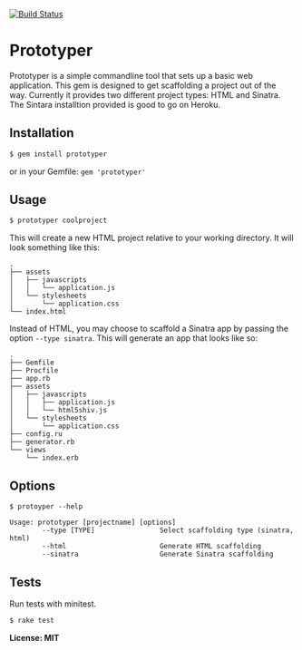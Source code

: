 [![Build Status](https://secure.travis-ci.org/jgv/prototyper.png)](http://travis-ci.org/jgv/prototyper)
# Prototyper

Prototyper is a simple commandline tool that sets up a basic web application. This gem is designed to get scaffolding a project out of the way. Currently it provides two different project types: HTML and Sinatra. The Sintara installtion provided is good to go on Heroku.

## Installation

``` bash
$ gem install prototyper
```
or in your Gemfile: `gem 'prototyper'`

## Usage

``` bash
$ prototyper coolproject
```

This will create a new HTML project relative to your working directory. It will look something like this:

```
.
├── assets
│   ├── javascripts
│   │   └── application.js
│   └── stylesheets
│       └── application.css
└── index.html
```

Instead of HTML, you may choose to scaffold a Sinatra app by passing the option `--type sinatra`. This will generate an app that looks like so:


```
.
├── Gemfile
├── Procfile
├── app.rb
├── assets
│   ├── javascripts
│   │   ├── application.js
│   │   └── html5shiv.js
│   └── stylesheets
│       └── application.css
├── config.ru
├── generator.rb
└── views
    └── index.erb
```

## Options

```
$ protoyper --help

Usage: prototyper [projectname] [options]
        --type [TYPE]                Select scaffolding type (sinatra, html)
        --html                       Generate HTML scaffolding
        --sinatra                    Generate Sinatra scaffolding
```

## Tests

Run tests with minitest.

``` bash
$ rake test
```

**License: MIT**
